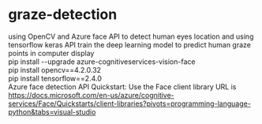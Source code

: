 # graze-detection
using OpenCV and Azure face API to detect human eyes location and using tensorflow keras API train the deep learning model to predict human graze points in computer display  
pip install --upgrade azure-cognitiveservices-vision-face  
pip install opencv==4.2.0.32  
pip install tensorflow==2.4.0  
Azure face detection API Quickstart: Use the Face client library URL is https://docs.microsoft.com/en-us/azure/cognitive-services/Face/Quickstarts/client-libraries?pivots=programming-language-python&tabs=visual-studio
